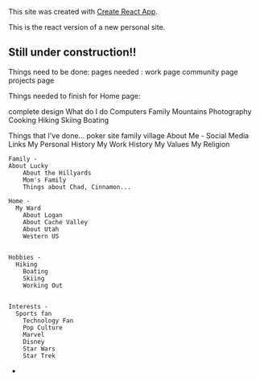 This site was created with [Create React App](https://github.com/facebook/create-react-app).

This is the react version of a new personal site.  

## Still under construction!! ## 

Things need to be done: 
pages needed : 
  work page
  community page
  projects page

Things needed to finish for Home page: 

complete design
	What do I do
	  Computers 
		Family 
		Mountains
		Photography
		Cooking 
		Hiking
		Skiing
		Boating
		
		
Things that I've done... 
	poker site
	family village
	About Me - 
	  Social Media Links
	  My Personal History
		My Work History
		My Values
		My Religion
	
	Family -
    About Lucky	
		About the Hillyards
		Mom's Family
		Things about Chad, Cinnamon... 
	
	Home -  
	  My Ward
		About Logan
		About Cache Valley
		About Utah
		Western US
					
	
	Hobbies - 
	  Hiking
		Boating
		Skiing
		Working Out
						
	
	Interests - 
	  Sports fan
		Technology Fan
		Pop Culture
		Marvel
		Disney
		Star Wars
		Star Trek
 - 

